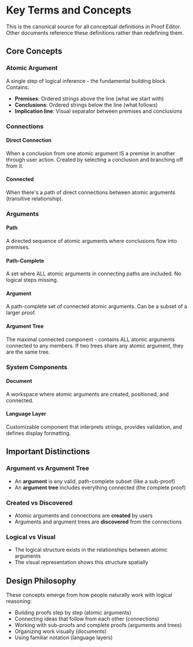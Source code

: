 # Key Terms and Concepts

This is the canonical source for all conceptual definitions in Proof Editor. Other documents reference these definitions rather than redefining them.

## Core Concepts

### Atomic Argument
A single step of logical inference - the fundamental building block. Contains:
- **Premises**: Ordered strings above the line (what we start with)
- **Conclusions**: Ordered strings below the line (what follows)
- **Implication line**: Visual separator between premises and conclusions

### Connections

#### Direct Connection
When a conclusion from one atomic argument IS a premise in another through user action. Created by selecting a conclusion and branching off from it.

#### Connected
When there's a path of direct connections between atomic arguments (transitive relationship).

### Arguments

#### Path
A directed sequence of atomic arguments where conclusions flow into premises.

#### Path-Complete
A set where ALL atomic arguments in connecting paths are included. No logical steps missing.

#### Argument
A path-complete set of connected atomic arguments. Can be a subset of a larger proof.

#### Argument Tree
The maximal connected component - contains ALL atomic arguments connected to any members. If two trees share any atomic argument, they are the same tree.

### System Components

#### Document
A workspace where atomic arguments are created, positioned, and connected.

#### Language Layer
Customizable component that interprets strings, provides validation, and defines display formatting.

## Important Distinctions

### Argument vs Argument Tree
- An **argument** is any valid, path-complete subset (like a sub-proof)
- An **argument tree** includes everything connected (the complete proof)

### Created vs Discovered
- Atomic arguments and connections are **created** by users
- Arguments and argument trees are **discovered** from the connections

### Logical vs Visual
- The logical structure exists in the relationships between atomic arguments
- The visual representation shows this structure spatially

## Design Philosophy

These concepts emerge from how people naturally work with logical reasoning:
- Building proofs step by step (atomic arguments)
- Connecting ideas that follow from each other (connections)
- Working with sub-proofs and complete proofs (arguments and trees)
- Organizing work visually (documents)
- Using familiar notation (language layers)
